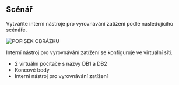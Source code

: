 ## <a name="scenario"></a>Scénář

Vytváříte interní nástroje pro vyrovnávání zatížení podle následujícího scénáře.

![POPISEK OBRÁZKU](./media/load-balancer-get-started-ilb-scenario-include/figure1.png)

Interní nástroj pro vyrovnávání zatížení se konfiguruje ve virtuální síti.

* 2 virtuální počítače s názvy DB1 a DB2
* Koncové body
* Interní nástroj pro vyrovnávání zatížení
